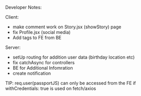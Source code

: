 Developer Notes:

Client:
- make comment work on Story.jsx (showStory) page
- fix Profile.jsx (social media)
- Add tags to FE from BE

Server:
- setUp routing for addition user data (birthday location etc)
- fix catchAsync for controllers
- BE for Additional Infomration
- create notification

TIP:
req.user(passportJS) can only be accessed from the FE if withCredentials: true is used on fetch/axios
